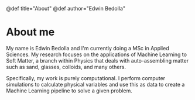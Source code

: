 @def title="About"
@def author="Edwin Bedolla"

# About me

My name is Edwin Bedolla and I'm currently doing a MSc in Applied Sciences.
My research focuses on the applications of Machine Learning to Soft Matter, a
branch within Physics that deals with auto-assembling matter such as sand, glasses,
colloids, and many others.

Specifically, my work is purely computational. I perform computer simulations to
calculate physical variables and use this as data to create a Machine Learning
pipeline to solve a given problem.